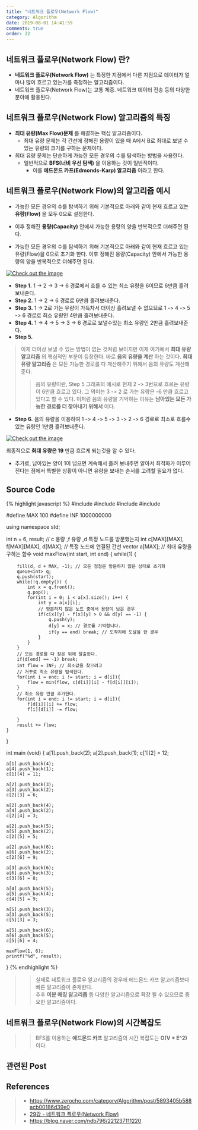 ```yaml
---
title: "네트워크 플로우(Network Flow)"
category: Algorithm
date: 2019-08-01 14:41:59
comments: true
order: 22
---
```


## 네트워크 플로우(Network Flow) 란?
* __네트워크 플로우(Network Flow)__ 는 특정한 지점에서 다른 지점으로 데이터가 얼마나 많이 흐르고 있는가를 측정하는 알고리즘이다.
* 네트워크 플로우(Network Flow)는 교통 체증. 네트워크 데이터 전송 등의 다양한 분야에 활용된다.




## 네트워크 플로우(Network Flow) 알고리즘의 특징
* __최대 유량(Max Flow)문제__ 를 해결하는 핵심 알고리즘이다.
  + 최대 유량 문제는 각 간선에 정해진 용량이 있을 때 A에서 B로 최대로 보낼 수 있는 유량의 크기를 구하는 문제이다.
* 최대 유량 문제는 단순하게 가능한 모든 경우의 수를 탐색하는 방법을 사용한다.
  + 일반적으로 __BFS(너비 우선 탐색)__ 을 이용하는 것이 일반적이다.
    - 이를 __에드몬드 카프(Edmonds-Karp) 알고리즘__ 이라고 한다.





## 네트워크 플로우(Network Flow)의 알고리즘 예시
* 가능한 모든 경우의 수를 탐색하기 위해 기본적으로 아래와 같이 현재 흐르고 있는 __유량(Flow)__ 을 모두 0으로 설정한다.
* 이후 정해진 __용량(Capacity)__ 안에서 가능한 용량의 양을 반복적으로 더해주면 된다.

* 가능한 모든 경우의 수를 탐색하기 위해 기본적으로 아래와 같이 현재 흐르고 있는 유량(Flow)을 0으로 초기화 한다. 이후 정해진 용량(Capacity) 안에서 가능한 용량의 양을 반복적으로 더해주면 된다.
<a href="{{ site.baseurl }}{{ site.algorithm_img }}/networkflow.JPG" data-lightbox="falcon9-large" data-title="Check out the image">
  <img src="{{ site.baseurl }}{{ site.algorithm_img }}/networkflow.JPG" title="Check out the image">
</a>

* __Step 1.__ 1 -> 2 -> 3 -> 6 경로에서 흐를 수 있는 최소 유량을 6이므로 6만큼 흘려보내준다.
* __Step 2.__ 1 -> 2 -> 6 경로로 6만큼 흘려보내준다.
* __Step 3.__ 1 -> 2로 가는 유량이 가득차서 더이상 흘려보낼 수 없으므로 1 -> 4 -> 5 -> 6 경로로 최소 유량인 4만큼 흘려보내준다.
* __Step 4.__ 1 -> 4 -> 5 -> 3 -> 6 경로로 보낼수있는 최소 유량인 2만큼 흘려보내준다.
* __Step 5.__ 
> 이제 더이상 보낼 수 있는 방법이 없는 것처럼 보이지만 이제 여기에서 __최대 유량 알고리즘__ 의 핵심적인 부분이 등장한다. 바로 __음의 유량을 계산__ 하는 것이다. __최대 유량 알고리즘__ 은 모든 가능한 경로를 다 계산해주기 위해서 음의 유량도 계산해준다.
>> 음의 유량이란, Step 5 그래프의 예시로 현재 2 -> 3번으로 흐르는 유량이 6만큼 흐르고 있다. 그 의미는 3 -> 2 로 가는 유량은 -6 만큼 흐르고 있다고 할 수 있다.
> 이처럼 음의 유량을 기억하는 이유는 __남아있는 모든 가능한 경로를 더 찾아내기 위해서__ 이다.
* __Step 6.__ 음의 유량을 이용하여 1 -> 4 -> 5 -> 3 -> 2 -> 6 경로로 최소로 흐를수 있는 유량인 1만큼 흘려보내준다.

<a href="{{ site.baseurl }}{{ site.algorithm_img }}/networkflow_step.JPG" data-lightbox="falcon9-large" data-title="Check out the image">
  <img src="{{ site.baseurl }}{{ site.algorithm_img }}/networkflow_step.JPG" title="Check out the image">
</a>

최종적으로 __최대 유량은 19__ 만큼 흐르게 되는것을 알 수 있다.

* 추가로, 남아있는 양이 1이 넘으면 계속해서 흘려 보내주면 알아서 최적화가 이루어진다는 점에서 특별한 상황이 아니면 유량을 보내는 순서를 고려할 필요가 없다.


## Source Code

{% highlight javascript %}
#include <iostream>
#include <vector>
#include <queue>
#include <algorithm>

#define MAX 100
#define INF 1000000000

using namespace std;

int n = 6, result;
// c 용량 ,f 유량 ,d 특정 노드를 방문했는지 
int c[MAX][MAX], f[MAX][MAX], d[MAX];
// 특정 노드에 연결된 간선 
vector<int> a[MAX];
// 최대 유량을 구하는 함수 
void maxFlow(int start, int end) {
	while(1) {
		
		fill(d, d + MAX, -1); // 모든 정점은 방문하지 않은 상태로 초기화 
		queue<int> q;
		q.push(start);
		while(!q.empty()) {
			int x = q.front();
			q.pop();
			for(int i = 0; i < a[x].size(); i++) {
				int y = a[x][i];
				// 방문하지 않은 노드 중에서 용량이 남은 경우
				if(c[x][y] - f[x][y] > 0 && d[y] == -1) {
					q.push(y);
					d[y] = x; // 경로를 기억합니다.
					if(y == end) break; // 도착지에 도달을 한 경우 
				} 
			}
		}
		// 모든 경로를 다 찾은 뒤에 탈출한다. 
		if(d[end] == -1) break;
		int flow = INF; // 최소값을 찾으려고
		// 거꾸로 최소 유량을 탐색한다. 
		for(int i = end; i != start; i = d[i]){
			flow = min(flow, c[d[i]][i] - f[d[i]][i]);
		} 
		// 최소 유량 만큼 추가한다.
		for(int i = end; i != start; i = d[i]){
			f[d[i]][i] += flow;
			f[i][d[i]] -= flow;
			
		}
		result += flow; 
	}
}

int main (void) {
	a[1].push_back(2);
	a[2].push_back(1);
	c[1][2] = 12;
	
	a[1].push_back(4);
	a[4].push_back(1);
	c[1][4] = 11;
	
	a[2].push_back(3);
	a[3].push_back(2);
	c[2][3] = 6;
	
	a[2].push_back(4);
	a[4].push_back(2);
	c[2][4] = 3;
	
	a[2].push_back(5);
	a[5].push_back(2);
	c[2][5] = 5;
	
	a[2].push_back(6);
	a[6].push_back(2);
	c[2][6] = 9;
	
	a[3].push_back(6);
	a[6].push_back(3);
	c[3][6] = 8;

	a[4].push_back(5);
	a[5].push_back(4);
	c[4][5] = 9;

	a[5].push_back(3);
	a[3].push_back(5);
	c[5][3] = 3;
	
	a[5].push_back(6);
	a[6].push_back(5);
	c[5][6] = 4;
	
	maxFlow(1, 6);
	printf("%d", result);
}
{% endhighlight %}


>> 실제로 네트워크 플로우 알고리즘의 경우에 에드몬드 카프 알고리즘보다 빠른 알고리즘이 존재한다.<br/>
>> 추후 __이분 매칭 알고리즘__ 등 다양한 알고리즘으로 확장 될 수 있으므로 중요한 알고리즘이다.




## 네트워크 플로우(Network Flow)의 시간복잡도
>> BFS를 이용하는 __에드몬드 카프__ 알고리즘의 시간 복잡도는 __O(V * E^2)__ 이다.







## 관련된 Post





## References
> * <a href="https://www.zerocho.com/category/Algorithm/post/5893405b588acb00186d39e0">https://www.zerocho.com/category/Algorithm/post/5893405b588acb00186d39e0<a>
> * <a href="https://www.youtube.com/watch?v=Wn51_ypG_T8&list=PLRx0vPvlEmdDHxCvAQS1_6XV4deOwfVrz&index=29">29강 - 네트워크 플로우(Network Flow)<a>
> * <a href="https://blog.naver.com/ndb796/221237111220">https://blog.naver.com/ndb796/221237111220<a>